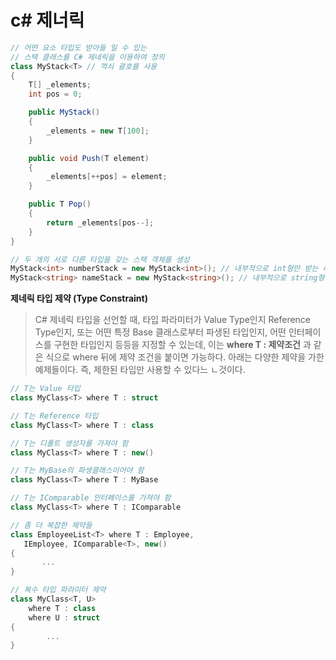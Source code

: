 # c# 제너릭

```c#
// 어떤 요소 타입도 받아들 일 수 있는
// 스택 클래스를 C# 제네릭을 이용하여 정의
class MyStack<T> // 꺽쇠 괄호를 사용
{
    T[] _elements;
    int pos = 0;

    public MyStack()
    {
        _elements = new T[100];
    }

    public void Push(T element)
    {
        _elements[++pos] = element;
    }

    public T Pop()
    {
        return _elements[pos--];
    }
}

// 두 개의 서로 다른 타입을 갖는 스택 객체를 생성
MyStack<int> numberStack = new MyStack<int>(); // 내부적으로 int형만 받는 리스트를 생성하게 됨.
MyStack<string> nameStack = new MyStack<string>(); // 내부적으로 string형만 받는 리스트를 성성하게 됨.
```



**제네릭 타입 제약 (Type Constraint)**

> C# 제네릭 타입을 선언할 때, 타입 파라미터가 Value Type인지 Reference Type인지, 또는 어떤 특정 Base 클래스로부터 파생된 타입인지, 어떤 인터페이스를 구현한 타입인지 등등을 지정할 수 있는데, 이는 **where T : 제약조건** 과 같은 식으로 where 뒤에 제약 조건을 붙이면 가능하다. 아래는 다양한 제약을 가한 예제들이다. 즉, 제한된 타입만 사용할 수 있다느 ㄴ것이다.

```c#
// T는 Value 타입
class MyClass<T> where T : struct 

// T는 Reference 타입
class MyClass<T> where T : class

// T는 디폴트 생성자를 가져야 함
class MyClass<T> where T : new() 

// T는 MyBase의 파생클래스이어야 함
class MyClass<T> where T : MyBase

// T는 IComparable 인터페이스를 가져야 함
class MyClass<T> where T : IComparable

// 좀 더 복잡한 제약들
class EmployeeList<T> where T : Employee,
   IEmployee, IComparable<T>, new()
{
       ...
}

// 복수 타입 파라미터 제약
class MyClass<T, U> 
    where T : class 
    where U : struct
{
        ...
}
```

